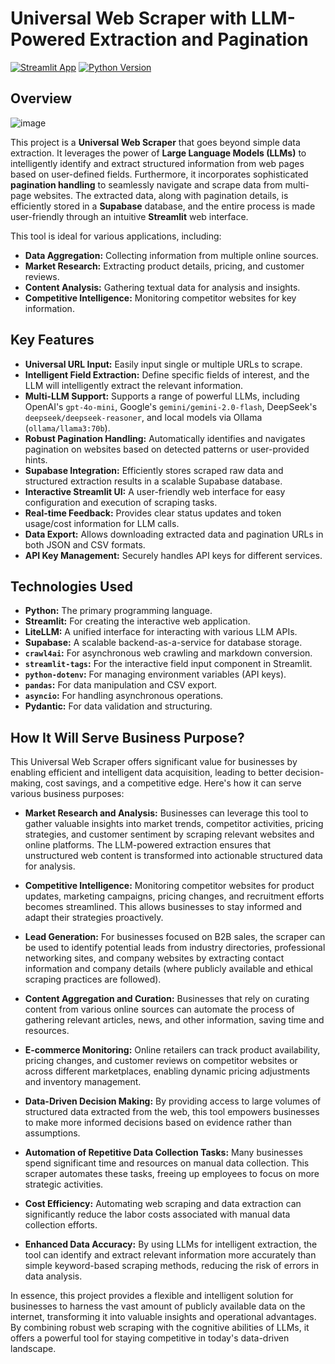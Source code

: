 # Universal Web Scraper with LLM-Powered Extraction and Pagination

[![Streamlit App](https://static.streamlit.io/badges/streamlit_badge_black_white.svg)](https://[YOUR_STREAMLIT_APP_URL_HERE])
[![Python Version](https://img.shields.io/badge/python-3.8+-blue.svg)](https://www.python.org/downloads/)

## Overview

![image](https://github.com/user-attachments/assets/11477c84-6b31-4efb-bbdc-411d3caa8a54)

This project is a **Universal Web Scraper** that goes beyond simple data extraction. It leverages the power of **Large Language Models (LLMs)** to intelligently identify and extract structured information from web pages based on user-defined fields. Furthermore, it incorporates sophisticated **pagination handling** to seamlessly navigate and scrape data from multi-page websites. The extracted data, along with pagination details, is efficiently stored in a **Supabase** database, and the entire process is made user-friendly through an intuitive **Streamlit** web interface.

This tool is ideal for various applications, including:

* **Data Aggregation:** Collecting information from multiple online sources.
* **Market Research:** Extracting product details, pricing, and customer reviews.
* **Content Analysis:** Gathering textual data for analysis and insights.
* **Competitive Intelligence:** Monitoring competitor websites for key information.

## Key Features

* **Universal URL Input:** Easily input single or multiple URLs to scrape.
* **Intelligent Field Extraction:** Define specific fields of interest, and the LLM will intelligently extract the relevant information.
* **Multi-LLM Support:** Supports a range of powerful LLMs, including OpenAI's `gpt-4o-mini`, Google's `gemini/gemini-2.0-flash`, DeepSeek's `deepseek/deepseek-reasoner`, and local models via Ollama (`ollama/llama3:70b`).
* **Robust Pagination Handling:** Automatically identifies and navigates pagination on websites based on detected patterns or user-provided hints.
* **Supabase Integration:** Efficiently stores scraped raw data and structured extraction results in a scalable Supabase database.
* **Interactive Streamlit UI:** A user-friendly web interface for easy configuration and execution of scraping tasks.
* **Real-time Feedback:** Provides clear status updates and token usage/cost information for LLM calls.
* **Data Export:** Allows downloading extracted data and pagination URLs in both JSON and CSV formats.
* **API Key Management:** Securely handles API keys for different services.

## Technologies Used

* **Python:** The primary programming language.
* **Streamlit:** For creating the interactive web application.
* **LiteLLM:** A unified interface for interacting with various LLM APIs.
* **Supabase:** A scalable backend-as-a-service for database storage.
* **`crawl4ai`:** For asynchronous web crawling and markdown conversion.
* **`streamlit-tags`:** For the interactive field input component in Streamlit.
* **`python-dotenv`:** For managing environment variables (API keys).
* **`pandas`:** For data manipulation and CSV export.
* **`asyncio`:** For handling asynchronous operations.
* **Pydantic:** For data validation and structuring.
## How It Will Serve Business Purpose?

This Universal Web Scraper offers significant value for businesses by enabling efficient and intelligent data acquisition, leading to better decision-making, cost savings, and a competitive edge. Here's how it can serve various business purposes:

* **Market Research and Analysis:** Businesses can leverage this tool to gather valuable insights into market trends, competitor activities, pricing strategies, and customer sentiment by scraping relevant websites and online platforms. The LLM-powered extraction ensures that unstructured web content is transformed into actionable structured data for analysis.

* **Competitive Intelligence:** Monitoring competitor websites for product updates, marketing campaigns, pricing changes, and recruitment efforts becomes streamlined. This allows businesses to stay informed and adapt their strategies proactively.

* **Lead Generation:** For businesses focused on B2B sales, the scraper can be used to identify potential leads from industry directories, professional networking sites, and company websites by extracting contact information and company details (where publicly available and ethical scraping practices are followed).

* **Content Aggregation and Curation:** Businesses that rely on curating content from various online sources can automate the process of gathering relevant articles, news, and other information, saving time and resources.

* **E-commerce Monitoring:** Online retailers can track product availability, pricing changes, and customer reviews on competitor websites or across different marketplaces, enabling dynamic pricing adjustments and inventory management.

* **Data-Driven Decision Making:** By providing access to large volumes of structured data extracted from the web, this tool empowers businesses to make more informed decisions based on evidence rather than assumptions.

* **Automation of Repetitive Data Collection Tasks:** Many businesses spend significant time and resources on manual data collection. This scraper automates these tasks, freeing up employees to focus on more strategic activities.

* **Cost Efficiency:** Automating web scraping and data extraction can significantly reduce the labor costs associated with manual data collection efforts.

* **Enhanced Data Accuracy:** By using LLMs for intelligent extraction, the tool can identify and extract relevant information more accurately than simple keyword-based scraping methods, reducing the risk of errors in data analysis.

In essence, this project provides a flexible and intelligent solution for businesses to harness the vast amount of publicly available data on the internet, transforming it into valuable insights and operational advantages. By combining robust web scraping with the cognitive abilities of LLMs, it offers a powerful tool for staying competitive in today's data-driven landscape.
